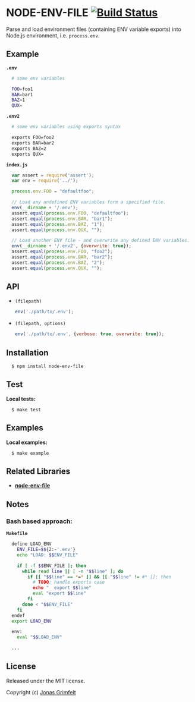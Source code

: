 # NODE-ENV-FILE [![Build Status](https://secure.travis-ci.org/grimen/node-env-file.png)](http://travis-ci.org/grimen/node-env-file)

Parse and load environment files (containing ENV variable exports) into Node.js environment, i.e. `process.env`.


## Example

**`.env`**

```bash
  # some env variables

  FOO=foo1
  BAR=bar1
  BAZ=1
  QUX=

```

**`.env2`**

```bash
  # some env variables using exports syntax

  exports FOO=foo2
  exports BAR=bar2
  exports BAZ=2
  exports QUX=

```

**`index.js`**

```javascript
  var assert = require('assert');
  var env = require('../');

  process.env.FOO = "defaultfoo";

  // Load any undefined ENV variables form a specified file.
  env(__dirname + '/.env');
  assert.equal(process.env.FOO, "defaultfoo");
  assert.equal(process.env.BAR, "bar1");
  assert.equal(process.env.BAZ, "1");
  assert.equal(process.env.QUX, "");

  // Load another ENV file - and overwrite any defined ENV variables.
  env(__dirname + '/.env2', {overwrite: true});
  assert.equal(process.env.FOO, "foo2");
  assert.equal(process.env.BAR, "bar2");
  assert.equal(process.env.BAZ, "2");
  assert.equal(process.env.QUX, "");
```


## API

* `(filepath)`

    ```javascript
    env('./path/to/.env');
    ```

* `(filepath, options)`

    ```javascript
    env('./path/to/.env', {verbose: true, overwrite: true});
    ```


## Installation

```shell
  $ npm install node-env-file
```


## Test

**Local tests:**

```shell
  $ make test
```


## Examples

**Local examples:**

```shell
  $ make example
```


## Related Libraries

* **[node-env-file](http://travis-ci.org/grimen/node-env-file)**


## Notes

### Bash based approach:

**`Makefile`**

```bash
  define LOAD_ENV
    ENV_FILE=$${2:-'.env'}
    echo "LOAD: $$ENV_FILE"

    if [ -f $$ENV_FILE ]; then
      while read line || [ -n "$$line" ]; do
        if [[ "$$line" == *=* ]] && [[ "$$line" != #* ]]; then
          # TODO: handle exports case
          echo "  export $$line"
          eval "export $$line"
        fi
      done < "$$ENV_FILE"
    fi
  endef
  export LOAD_ENV

  env:
    eval "$$LOAD_ENV"

  ...
```


## License

Released under the MIT license.

Copyright (c) [Jonas Grimfelt](http://github.com/grimen)
